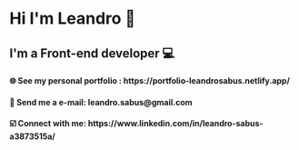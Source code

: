 <h1>Hi I'm Leandro 👋</h1>
<h2>I'm a Front-end developer 💻</h2>

<h4>🌐 See my personal portfolio : https://portfolio-leandrosabus.netlify.app/  </h4>
<h4>📩 Send me a e-mail: leandro.sabus@gmail.com  </h4>

<h4>☑️ Connect with me: https://www.linkedin.com/in/leandro-sabus-a3873515a/  </h4>




